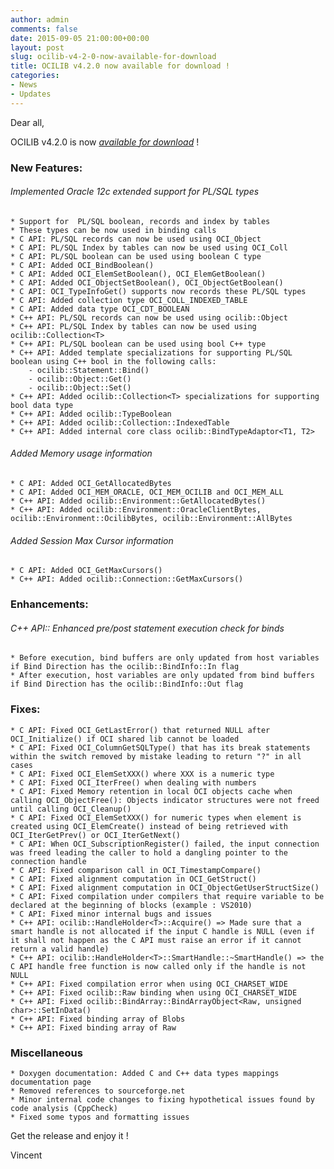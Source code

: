 ```yaml
---
author: admin
comments: false
date: 2015-09-05 21:00:00+00:00
layout: post
slug: ocilib-v4-2-0-now-available-for-download
title: OCILIB v4.2.0 now available for download !
categories:
- News
- Updates
---
```


Dear all,


OCILIB v4.2.0 is now [_available for download_]({{site.projecturl}}/releases/) ! 
### New Features:
           
###### Implemented Oracle 12c extended support for PL/SQL types

    * Support for  PL/SQL boolean, records and index by tables
    * These types can be now used in binding calls
    * C API: PL/SQL records can now be used using OCI_Object
    * C API: PL/SQL Index by tables can now be used using OCI_Coll
    * C API: PL/SQL boolean can be used using boolean C type
    * C API: Added OCI_BindBoolean()
    * C API: Added OCI_ElemSetBoolean(), OCI_ElemGetBoolean()
    * C API: Added OCI_ObjectSetBoolean(), OCI_ObjectGetBoolean()
    * C API: OCI_TypeInfoGet() supports now records these PL/SQL types
    * C API: Added collection type OCI_COLL_INDEXED_TABLE
    * C API: Added data type OCI_CDT_BOOLEAN
    * C++ API: PL/SQL records can now be used using ocilib::Object
    * C++ API: PL/SQL Index by tables can now be used using ocilib::Collection<T>
    * C++ API: PL/SQL boolean can be used using bool C++ type
    * C++ API: Added template specializations for supporting PL/SQL boolean using C++ bool in the following calls:
        - ocilib::Statement::Bind()
        - ocilib::Object::Get()
        - ocilib::Object::Set()
    * C++ API: Added ocilib::Collection<T> specializations for supporting bool data type
    * C++ API: Added ocilib::TypeBoolean
    * C++ API: Added ocilib::Collection::IndexedTable
    * C++ API: Added internal core class ocilib::BindTypeAdaptor<T1, T2>

######  Added Memory usage information

    * C API: Added OCI_GetAllocatedBytes
    * C API: Added OCI_MEM_ORACLE, OCI_MEM_OCILIB and OCI_MEM_ALL
    * C++ API: Added ocilib::Environment::GetAllocatedBytes()
    * C++ API: Added ocilib::Environment::OracleClientBytes, ocilib::Environment::OcilibBytes, ocilib::Environment::AllBytes

######  Added Session Max Cursor information

    * C API: Added OCI_GetMaxCursors()
    * C++ API: Added ocilib::Connection::GetMaxCursors()

### Enhancements:

######  C++ API:: Enhanced pre/post statement execution check for binds

    * Before execution, bind buffers are only updated from host variables if Bind Direction has the ocilib::BindInfo::In flag
    * After execution, host variables are only updated from bind buffers if Bind Direction has the ocilib::BindInfo::Out flag
    
### Fixes:

    * C API: Fixed OCI_GetLastError() that returned NULL after OCI_Initialize() if OCI shared lib cannot be loaded
    * C API: Fixed OCI_ColumnGetSQLType() that has its break statements within the switch removed by mistake leading to return "?" in all cases
    * C API: Fixed OCI_ElemSetXXX() where XXX is a numeric type
    * C API: Fixed OCI_IterFree() when dealing with numbers
    * C API: Fixed Memory retention in local OCI objects cache when calling OCI_ObjectFree(): Objects indicator structures were not freed until calling OCI_Cleanup()
    * C API: Fixed OCI_ElemSetXXX() for numeric types when element is created using OCI_ElemCreate() instead of being retrieved with OCI_IterGetPrev() or OCI_IterGetNext()
    * C API: When OCI_SubscriptionRegister() failed, the input connection was freed leading the caller to hold a dangling pointer to the connection handle
    * C API: Fixed comparison call in OCI_TimestampCompare()
    * C API: Fixed alignment computation in OCI_GetStruct()
    * C API: Fixed alignment computation in OCI_ObjectGetUserStructSize()
    * C API: Fixed compilation under compilers that require variable to be declared at the beginning of blocks (example : VS2010)
    * C API: Fixed minor internal bugs and issues
    * C++ API: ocilib::HandleHolder<T>::Acquire() => Made sure that a smart handle is not allocated if the input C handle is NULL (even if it shall not happen as the C API must raise an error if it cannot return a valid handle)
    * C++ API: ocilib::HandleHolder<T>::SmartHandle::~SmartHandle() => the C API handle free function is now called only if the handle is not NULL
    * C++ API: Fixed compilation error when using OCI_CHARSET_WIDE
    * C++ API: Fixed ocilib::Raw binding when using OCI_CHARSET_WIDE
    * C++ API: Fixed ocilib::BindArray::BindArrayObject<Raw, unsigned char>::SetInData()
    * C++ API: Fixed binding array of Blobs
    * C++ API: Fixed binding array of Raw

### Miscellaneous

    * Doxygen documentation: Added C and C++ data types mappings documentation page
    * Removed references to sourceforge.net
    * Minor internal code changes to fixing hypothetical issues found by code analysis (CppCheck)
    * Fixed some typos and formatting issues

Get the release and enjoy it !

Vincent

